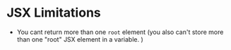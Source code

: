 # JSX Limitations

- You cant return more than one `root` element (you also can't store more than one "root" JSX element in a variable. )
